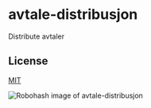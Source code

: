 # avtale-distribusjon

Distribute avtaler

## License

[MIT](LICENSE)

![Robohash image of avtale-distribusjon](https://robots.kebabstudios.party/avtale-distribusjon.png "Robohash image of avtale-distribusjon")